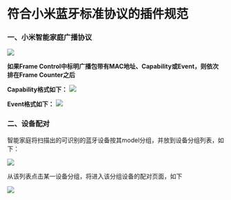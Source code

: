符合小米蓝牙标准协议的插件规范
========================================

### 一、小米智能家庭广播协议

![](http://inuker.com/images/packet.jpg?a=1)

**如果Frame Control中标明广播包带有MAC地址、Capability或Event，则依次排在Frame Counter之后**

**Capability格式如下：**
![](http://inuker.com/images/capability.jpg?a=1)

**Event格式如下：**
![](http://inuker.com/images/event.jpg?a=1)

### 二、设备配对

智能家庭将扫描出的可识别的蓝牙设备按其model分组，并放到设备分组列表，如下：

![](http://inuker.com/images/group.jpg)

从该列表点击某一设备分组，将进入该分组设备的配对页面，如下

![](http://inuker.com/images/match.jpg)









